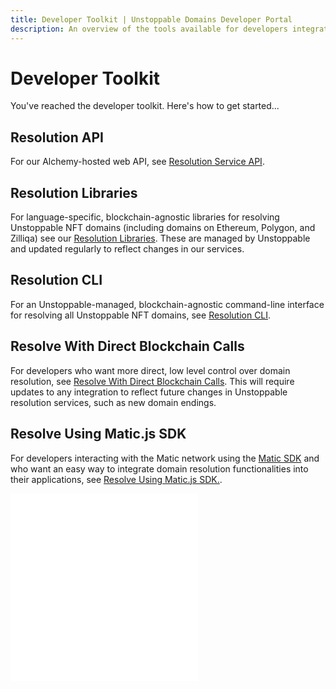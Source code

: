 ```yaml
---
title: Developer Toolkit | Unstoppable Domains Developer Portal
description: An overview of the tools available for developers integrating Unstoppable NFT Domain resolution with their Web3 applications.
---
```


# Developer Toolkit

You've reached the developer toolkit. Here's how to get started...

## Resolution API

For our Alchemy-hosted web API, see [Resolution Service API](resolution-service-api.md).

## Resolution Libraries

For language-specific, blockchain-agnostic libraries for resolving Unstoppable NFT domains (including domains on Ethereum, Polygon, and Zilliqa) see our [Resolution Libraries](resolution-libraries/libraries-overview.md). These are managed by Unstoppable and updated regularly to reflect changes in our services.

## Resolution CLI

For an Unstoppable-managed, blockchain-agnostic command-line interface for resolving all Unstoppable NFT domains, see [Resolution CLI](resolution-cli.md).

## Resolve With Direct Blockchain Calls

For developers who want more direct, low level control over domain resolution, see [Resolve With Direct Blockchain Calls](./direct-blockchain-calls/bc-overview.md). This will require updates to any integration to reflect future changes in Unstoppable resolution services, such as new domain endings.

## Resolve Using Matic.js SDK

For developers interacting with the Matic network using the [Matic SDK](https://github.com/maticnetwork/matic.js) and who want an easy way to integrate domain resolution functionalities into their applications, see [Resolve Using Matic.js SDK.](./resolve-with-maticjs.md).

<embed src="/snippets/_discord.md" />

<embed src="/snippets/_developer-survey-embed.md" />
